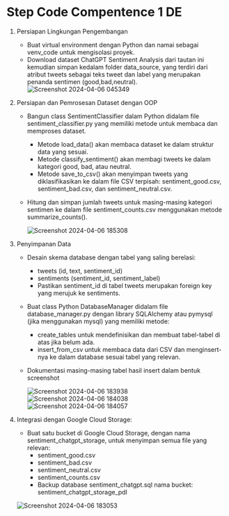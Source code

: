 # Step Code Compentence 1 DE

1. Persiapan Lingkungan Pengembangan
   - Buat virtual environment dengan Python dan namai sebagai venv_code untuk mengisolasi proyek.
   - Download dataset ChatGPT Sentiment Analysis dari tautan ini kemudian simpan kedalam folder data_source, yang terdiri dari atribut tweets sebagai teks tweet dan label yang merupakan penanda sentimen (good,bad,neutral).
  ![Screenshot 2024-04-06 045349](https://github.com/putridia/de_putri-dia-lestari/assets/120665019/bc021e43-944a-4c7a-acf0-415804b8ffbc)

2. Persiapan dan Pemrosesan Dataset dengan OOP
   - Bangun class SentimentClassifier dalam Python didalam file sentiment_classifier.py yang memiliki metode untuk membaca dan memproses dataset.
     - Metode load_data() akan membaca dataset ke dalam struktur data yang sesuai.
     - Metode classify_sentiment() akan membagi tweets ke dalam kategori good, bad, atau neutral.
     - Metode save_to_csv() akan menyimpan tweets yang diklasifikasikan ke dalam file CSV terpisah: sentiment_good.csv, sentiment_bad.csv, dan sentiment_neutral.csv.
   - Hitung dan simpan jumlah tweets untuk masing-masing kategori sentimen ke dalam file sentiment_counts.csv menggunakan metode summarize_counts().

     ![Screenshot 2024-04-06 185308](https://github.com/putridia/de_putri-dia-lestari/assets/120665019/1cba71e0-8056-4f1b-af59-6c341e8d2078)

3. Penyimpanan Data
   - Desain skema database dengan tabel yang saling berelasi:
     - tweets (id, text, sentiment_id)
     - sentiments (sentiment_id, sentiment_label)
     - Pastikan sentiment_id di tabel tweets merupakan foreign key yang merujuk ke sentiments.
   - Buat class Python DatabaseManager didalam file database_manager.py dengan library SQLAlchemy atau pymysql (jika menggunakan mysql) yang memiliki metode:
     - create_tables untuk mendefinisikan dan membuat tabel-tabel di atas jika belum ada.
     - insert_from_csv untuk membaca data dari CSV dan menginsert-nya ke dalam database sesuai tabel yang relevan.
   - Dokumentasi masing-masing tabel hasil insert dalam bentuk screenshot

     ![Screenshot 2024-04-06 183938](https://github.com/putridia/de_putri-dia-lestari/assets/120665019/b94310ff-2b1d-4bbc-9211-6afc75472b9a)
     ![Screenshot 2024-04-06 184038](https://github.com/putridia/de_putri-dia-lestari/assets/120665019/ed4d36b8-1526-4d54-bf46-6e754414b771)
     ![Screenshot 2024-04-06 184057](https://github.com/putridia/de_putri-dia-lestari/assets/120665019/9e6396ba-43c1-42c2-8511-1e9e72334ab5)

4. Integrasi dengan Google Cloud Storage:
   - Buat satu bucket di Google Cloud Storage, dengan nama sentiment_chatgpt_storage, untuk menyimpan semua file yang relevan:
     - sentiment_good.csv
     - sentiment_bad.csv
     - sentiment_neutral.csv
     - sentiment_counts.csv
     - Backup database sentiment_chatgpt.sql
   nama bucket: sentiment_chatgpt_storage_pdl
   
   ![Screenshot 2024-04-06 183053](https://github.com/putridia/de_putri-dia-lestari/assets/120665019/ee06e59d-dcac-457a-bead-05177ac37a82)
